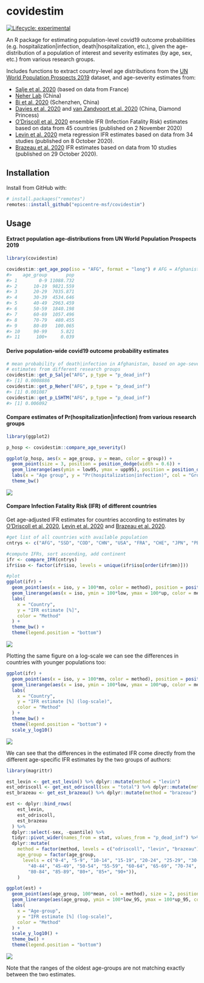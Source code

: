 
<!-- README.md is generated from README.Rmd. Please edit that file -->

# covidestim

<!-- badges: start -->

[![Lifecycle:
experimental](https://img.shields.io/badge/lifecycle-experimental-orange.svg)](https://www.tidyverse.org/lifecycle/#experimental)
<!-- badges: end -->

An R package for estimating population-level covid19 outcome
probabilities (e.g. hospitalization|infection, death|hospitalization,
etc.), given the age-distribution of a population of interest and
severity estimates (by age, sex, etc.) from various research groups.

Includes functions to extract country-level age distributions from the
[UN World Population Prospects
2019](https://population.un.org/wpp/Download/Standard/Population/)
dataset, and age-severity estimates from:

  - [Salje et al. 2020](https://doi.org/10.1126/science.abc3517) (based
    on data from France)
  - [Neher Lab](https://doi.org/10.1101/2020.05.05.20091363) (China)
  - [Bi et al. 2020](https://doi.org/10.1101/2020.03.03.20028423)
    (Schenzhen, China)
  - [Davies et al. 2020](https://doi.org/10.1101/2020.03.24.20043018)
    and [van Zandvoort et
    al. 2020](https://doi.org/10.1101/2020.04.27.20081711) (China,
    Diamond Princess)
  - [O’Driscoll et al. 2020](https://doi.org/10.1038/s41586-020-2918-0)
    ensemble IFR (Infection Fatality Risk) estimates based on data from
    45 countries (published on 2 November 2020)
  - [Levin et
    al. 2020](https://www.medrxiv.org/content/10.1101/2020.07.23.20160895v6)
    meta regression IFR estimates based on data from 34 studies
    (published on 8 October 2020).
  - [Brazeau et
    al. 2020](https://www.imperial.ac.uk/mrc-global-infectious-disease-analysis/covid-19/report-34-ifr/)
    IFR estimates based on data from 10 studies (published on 29 October
    2020).

## Installation

Install from GitHub with:

``` r
# install.packages("remotes")
remotes::install_github("epicentre-msf/covidestim")
```

## Usage

#### Extract population age-distributions from UN World Population Prospects 2019

``` r
library(covidestim)

covidestim::get_age_pop(iso = "AFG", format = "long") # AFG = Afghanistan
#>    age_group       pop
#> 1        0-9 11088.732
#> 2      10-19  9821.559
#> 3      20-29  7035.871
#> 4      30-39  4534.646
#> 5      40-49  2963.459
#> 6      50-59  1840.198
#> 7      60-69  1057.496
#> 8      70-79   480.455
#> 9      80-89   100.065
#> 10     90-99     5.821
#> 11      100+     0.039
```

#### Derive population-wide covid19 outcome probability estimates

``` r
# mean probability of death|infection in Afghanistan, based on age-severity
# estimates from different research groups
covidestim::get_p_Salje("AFG", p_type = "p_dead_inf")
#> [1] 0.0008886
covidestim::get_p_Neher("AFG", p_type = "p_dead_inf")
#> [1] 0.001087
covidestim::get_p_LSHTM("AFG", p_type = "p_dead_inf")
#> [1] 0.006092
```

#### Compare estimates of Pr(hospitalization|infection) from various research groups

``` r
library(ggplot2)

p_hosp <- covidestim::compare_age_severity()

ggplot(p_hosp, aes(x = age_group, y = mean, color = group)) +
  geom_point(size = 3, position = position_dodge(width = 0.6)) +
  geom_linerange(aes(ymin = low95, ymax = upp95), position = position_dodge(width = 0.6)) +
  labs(x = "Age group", y = "Pr(hospitalization|infection)", col = "Group") +
  theme_bw()
```

![](man/figures/unnamed-chunk-5-1.png)<!-- -->

#### Compare Infection Fatality Risk (IFR) of different countries

Get age-adjusted IFR estimates for countries according to estimates by
[O’Driscoll et al. 2020](https://doi.org/10.1101/2020.08.24.20180851),
[Levin et al. 2020](https://doi.org/10.1101/2020.07.23.20160895) and
[Brazeau et
al. 2020](https://www.imperial.ac.uk/mrc-global-infectious-disease-analysis/covid-19/report-34-ifr/).

``` r
#get list of all countries with available population
cntrys <- c("AFG", "SSD", "COD", "CHN", "USA", "FRA", "CHE", "JPN", "PER")

#compute IFRs, sort ascending, add continent
ifr <- compare_IFR(cntrys)
ifr$iso <- factor(ifr$iso, levels = unique(ifr$iso[order(ifr$mn)]))

#plot
ggplot(ifr) +
  geom_point(aes(x = iso, y = 100*mn, color = method), position = position_dodge(width = .3), size = 2) +
  geom_linerange(aes(x = iso, ymin = 100*low, ymax = 100*up, color = method), position = position_dodge(width = .3)) +
  labs(
    x = "Country",
    y = "IFR estimate [%]",
    color = "Method"
  ) +
  theme_bw() +
  theme(legend.position = "bottom")
```

![](man/figures/unnamed-chunk-6-1.png)<!-- -->

Plotting the same figure on a log-scale we can see the differences in
countries with younger populations too:

``` r
ggplot(ifr) +
  geom_point(aes(x = iso, y = 100*mn, color = method), position = position_dodge(width = .3), size = 2) +
  geom_linerange(aes(x = iso, ymin = 100*low, ymax = 100*up, color = method), position = position_dodge(width = .3)) +
  labs(
    x = "Country",
    y = "IFR estimate [%] (log-scale)",
    color = "Method"
  ) +
  theme_bw() +
  theme(legend.position = "bottom") +
  scale_y_log10()
```

![](man/figures/unnamed-chunk-7-1.png)<!-- -->

We can see that the differences in the estimated IFR come directly from
the different age-specific IFR estimates by the two groups of authors:

``` r
library(magrittr)

est_levin <- get_est_levin() %>% dplyr::mutate(method = "levin")
est_odriscoll <- get_est_odriscoll(sex = "total") %>% dplyr::mutate(method = "odriscoll")
est_brazeau <- get_est_brazeau() %>% dplyr::mutate(method = "brazeau")

est <- dplyr::bind_rows(
    est_levin,
    est_odriscoll,
    est_brazeau
  ) %>%
  dplyr::select(-sex, -quantile) %>%
  tidyr::pivot_wider(names_from = stat, values_from = "p_dead_inf") %>%
  dplyr::mutate(
    method = factor(method, levels = c("odriscoll", "levin", "brazeau")),
    age_group = factor(age_group,
      levels = c("0-4", "5-9", "10-14", "15-19", "20-24", "25-29", "30-34", "35-39",
        "40-44", "45-49", "50-54", "55-59", "60-64", "65-69", "70-74", "75-79",
        "80-84", "85-89", "80+", "85+", "90+")),
    )

ggplot(est) +
  geom_point(aes(age_group, 100*mean, col = method), size = 2, position = position_dodge(width = 0.4)) +
  geom_linerange(aes(age_group, ymin = 100*low_95, ymax = 100*up_95, col = method), position = position_dodge(width = 0.4)) +
  labs(
    x = "Age-group",
    y = "IFR estimate [%] (log-scale)",
    color = "Method"
  ) +
  scale_y_log10() +
  theme_bw() +
  theme(legend.position = "bottom")
```

![](man/figures/unnamed-chunk-8-1.png)<!-- -->

Note that the ranges of the oldest age-groups are not matching exactly
between the two estimates.
